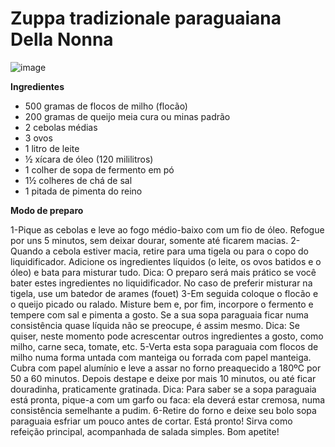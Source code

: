# Zuppa tradizionale paraguaiana Della Nonna


![image](https://user-images.githubusercontent.com/75401750/165331316-c9532d27-a1bb-4a8f-bfac-3d2b91cd6110.png)

**Ingredientes**

- 500 gramas de flocos de milho (flocão)
- 200 gramas de queijo meia cura ou minas padrão
- 2 cebolas médias
- 3 ovos
- 1 litro de leite
- ½ xícara de óleo (120 mililitros)
- 1 colher de sopa de fermento em pó
- 1½ colheres de chá de sal
- 1 pitada de pimenta do reino

**Modo de preparo**

1-Pique as cebolas e leve ao fogo médio-baixo com um fio de óleo. Refogue por uns 5 minutos, sem deixar dourar, somente até ficarem macias.
2-Quando a cebola estiver macia, retire para uma tigela ou para o copo do liquidificador. Adicione os ingredientes líquidos (o leite, os ovos batidos e o óleo) e bata para misturar tudo.
Dica: O preparo será mais prático se você bater estes ingredientes no liquidificador. No caso de preferir misturar na tigela, use um batedor de arames (fouet)
3-Em seguida coloque o flocão e o queijo picado ou ralado. Misture bem e, por fim, incorpore o fermento e tempere com sal e pimenta a gosto. Se a sua sopa paraguaia ficar numa consistência quase líquida não se preocupe, é assim mesmo.
Dica: Se quiser, neste momento pode acrescentar outros ingredientes a gosto, como milho, carne seca, tomate, etc.
5-Verta esta sopa paraguaia com flocos de milho numa forma untada com manteiga ou forrada com papel manteiga. Cubra com papel alumínio e leve a assar no forno preaquecido a 180ºC por 50 a 60 minutos. Depois destape e deixe por mais 10 minutos, ou até ficar douradinha, praticamente gratinada.
Dica: Para saber se a sopa paraguaia está pronta, pique-a com um garfo ou faca: ela deverá estar cremosa, numa consistência semelhante a pudim.
6-Retire do forno e deixe seu bolo sopa paraguaia esfriar um pouco antes de cortar. Está pronto! Sirva como refeição principal, acompanhada de salada simples. Bom apetite!
